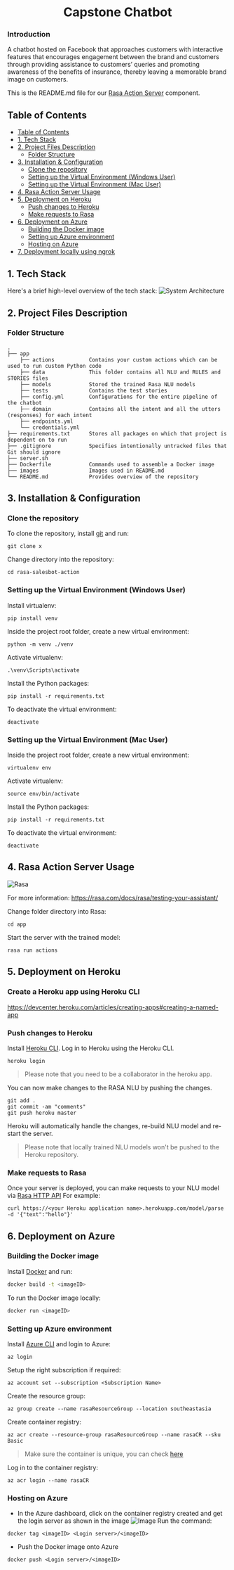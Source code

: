 <h1 align="center">Capstone Chatbot</h1>

### Introduction

A chatbot hosted on Facebook that approaches customers with interactive features that encourages engagement between the brand and customers through providing assistance to customers’ queries and promoting awareness of the benefits of insurance, thereby leaving a memorable brand image on customers.

This is the README.md file for our [Rasa Action Server](https://rasa.com/docs/action-server/) component.

## Table of Contents

- [Table of Contents](#table-of-contents)
- [1. Tech Stack](#1-tech-stack)
- [2. Project Files Description](#2-project-files-description)
  - [Folder Structure](#folder-structure)
- [3. Installation & Configuration](#3-installation--configuration)
  - [Clone the repository](#clone-the-repository)
  - [Setting up the Virtual Environment (Windows User)](#setting-up-the-virtual-environment-windows-user)
  - [Setting up the Virtual Environment (Mac User)](#setting-up-the-virtual-environment-mac-user)
- [4. Rasa Action Server Usage](#4-rasa-action-server-usage)
- [5. Deployment on Heroku](#5-deployment-on-heroku)
  - [Push changes to Heroku](#push-changes-to-heroku)
  - [Make requests to Rasa](#make-requests-to-rasa)
- [6. Deployment on Azure](#6-deployment-on-azure)
  - [Building the Docker image](#building-the-docker-image)
  - [Setting up Azure environment](#setting-up-azure-environment)
  - [Hosting on Azure](#hosting-on-azure)
- [7. Deployment locally using ngrok](#7-deployment-locally-using-ngrok)

## 1. Tech Stack

Here's a brief high-level overview of the tech stack:
![System Architecture](images/system-architecture.png)

## 2. Project Files Description

### Folder Structure

    .
    ├── app
        ├── actions           Contains your custom actions which can be used to run custom Python code
        ├── data              This folder contains all NLU and RULES and STORIES files
        ├── models            Stored the trained Rasa NLU models
        ├── tests             Contains the test stories
        ├── config.yml        Configurations for the entire pipeline of the chatbot
        ├── domain            Contains all the intent and all the utters (responses) for each intent
        ├── endpoints.yml
        └── credentials.yml
    ├── requirements.txt      Stores all packages on which that project is dependent on to run
    ├── .gitignore            Specifies intentionally untracked files that Git should ignore
    ├── server.sh
    ├── Dockerfile            Commands used to assemble a Docker image
    ├── images                Images used in README.md
    └── README.md             Provides overview of the repository

## 3. Installation & Configuration

### Clone the repository

To clone the repository, install [git](https://git-scm.com/downloads) and run:

```
git clone x
```

Change directory into the repository:

```
cd rasa-salesbot-action
```

### Setting up the Virtual Environment (Windows User)

Install virtualenv:

```
pip install venv
```

Inside the project root folder, create a new virtual environment:

```
python -m venv ./venv
```

Activate virtualenv:

```
.\venv\Scripts\activate
```

Install the Python packages:

```
pip install -r requirements.txt
```

To deactivate the virtual environment:

```
deactivate
```

### Setting up the Virtual Environment (Mac User)

Inside the project root folder, create a new virtual environment:

```
virtualenv env
```

Activate virtualenv:

```
source env/bin/activate
```

Install the Python packages:

```
pip install -r requirements.txt
```

To deactivate the virtual environment:

```
deactivate
```

## 4. Rasa Action Server Usage

![Rasa](images/rasa.png)

For more information:
https://rasa.com/docs/rasa/testing-your-assistant/

Change folder directory into Rasa:

```
cd app
```

Start the server with the trained model:

```
rasa run actions
```

## 5. Deployment on Heroku

### Create a Heroku app using Heroku CLI
https://devcenter.heroku.com/articles/creating-apps#creating-a-named-app

### Push changes to Heroku

Install [Heroku CLI](https://devcenter.heroku.com/articles/heroku-cli#download-and-install).
Log in to Heroku using the Heroku CLI.

```
heroku login
```

> Please note that you need to be a collaborator in the heroku app.

You can now make changes to the RASA NLU by pushing the changes.

```
git add .
git commit -am "comments"
git push heroku master
```

Heroku will automatically handle the changes, re-build NLU model and re-start the server.

> Please note that locally trained NLU models won't be pushed to the Heroku repository.

### Make requests to Rasa

Once your server is deployed, you can make requests to your NLU model via [Rasa HTTP API](https://rasa.com/docs/rasa/api/http-api/#operation/parseModelMessage)
For example:

```
curl https://<your Heroku application name>.herokuapp.com/model/parse -d '{"text":"hello"}'
```

## 6. Deployment on Azure

### Building the Docker image

Install [Docker](https://docs.docker.com/engine/install/) and run:

```bash
docker build -t <imageID>
```

To run the Docker image locally:

```bash
docker run <imageID>
```

### Setting up Azure environment

Install [Azure CLI](https://docs.microsoft.com/en-us/cli/azure/install-azure-cli) and login to Azure:

```
az login
```

Setup the right subscription if required:

```
az account set --subscription <Subscription Name>
```

Create the resource group:

```
az group create --name rasaResourceGroup --location southeastasia
```

Create container registry:

```
az acr create --resource-group rasaResourceGroup --name rasaCR --sku Basic
```

> Make sure the container is unique, you can check [here](https://docs.microsoft.com/en-us/rest/api/containerregistry/registries/check-name-availability?tabs=HTTP#code-try-0)

Log in to the container registry:

```
az acr login --name rasaCR
```

### Hosting on Azure

- In the Azure dashboard, click on the container registry created and get the login server as shown in the image
  ![Image](./images/1.png)
  Run the command:

```
docker tag <imageID> <Login server>/<imageID>
```

- Push the Docker image onto Azure

```
docker push <Login server>/<imageID>
```
